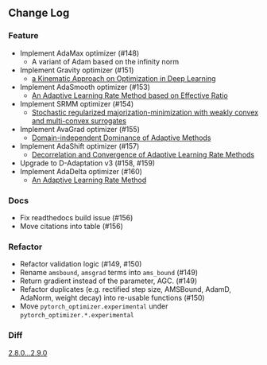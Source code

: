 ## Change Log

### Feature

* Implement AdaMax optimizer (#148)
  * A variant of Adam based on the infinity norm
* Implement Gravity optimizer (#151)
  * [a Kinematic Approach on Optimization in Deep Learning](https://arxiv.org/abs/2101.09192)
* Implement AdaSmooth optimizer (#153)
  * [An Adaptive Learning Rate Method based on Effective Ratio](https://arxiv.org/abs/2204.00825v1)
* Implement SRMM optimizer (#154)
  * [Stochastic regularized majorization-minimization with weakly convex and multi-convex surrogates](https://arxiv.org/abs/2201.01652)
* Implement AvaGrad optimizer (#155) 
  * [Domain-independent Dominance of Adaptive Methods](https://arxiv.org/abs/1912.01823)
* Implement AdaShift optimizer (#157) 
  * [Decorrelation and Convergence of Adaptive Learning Rate Methods](https://arxiv.org/abs/1810.00143v4)
* Upgrade to D-Adaptation v3 (#158, #159)
* Implement AdaDelta optimizer (#160)
  * [An Adaptive Learning Rate Method](https://arxiv.org/abs/1212.5701v1) 

### Docs

* Fix readthedocs build issue (#156)
* Move citations into table (#156) 

### Refactor

* Refactor validation logic (#149, #150)
* Rename `amsbound`, `amsgrad` terms into `ams_bound` (#149)
* Return gradient instead of the parameter, AGC. (#149)
* Refactor duplicates (e.g. rectified step size, AMSBound, AdamD, AdaNorm, weight decay) into re-usable functions (#150)
* Move `pytorch_optimizer.experimental` under `pytorch_optimizer.*.experimental`

### Diff

[2.8.0...2.9.0](https://github.com/kozistr/pytorch_optimizer/compare/v2.8.0...v2.9.0)
